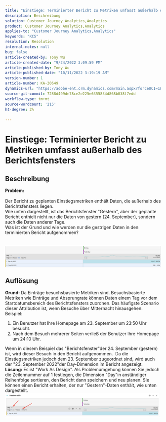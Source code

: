 ```yaml
---
title: "Einstiege: Terminierter Bericht zu Metriken umfasst außerhalb des Berichtsfensters"
description: Beschreibung
solution: Customer Journey Analytics,Analytics
product: Customer Journey Analytics,Analytics
applies-to: "Customer Journey Analytics,Analytics"
keywords: "KCS"
resolution: Resolution
internal-notes: null
bug: false
article-created-by: Tony Wu
article-created-date: "9/24/2022 3:09:59 PM"
article-published-by: Tony Wu
article-published-date: "10/11/2022 3:19:19 AM"
version-number: 1
article-number: KA-20649
dynamics-url: "https://adobe-ent.crm.dynamics.com/main.aspx?forceUCI=1&pagetype=entityrecord&etn=knowledgearticle&id=0d31ceec-1a3c-ed11-9db1-0022480869de"
source-git-commit: 7288d499de78ce2e225e6355834d868b038f7edd
workflow-type: tm+mt
source-wordcount: '215'
ht-degree: 2%

---
```


# Einstiege: Terminierter Bericht zu Metriken umfasst außerhalb des Berichtsfensters

## Beschreibung

<b>Problem:
<br> </b>
<br>Der Bericht zu geplanten Einstiegsmetriken enthält Daten, die außerhalb des Berichtsfensters liegen.
<br>Wie unten dargestellt, ist das Berichtsfenster &quot;Gestern&quot;, aber der geplante Bericht enthielt nicht nur die Daten von gestern (24. September), sondern auch die Daten anderer Tage.
<br>Was ist der Grund und wie werden nur die gestrigen Daten in den terminierten Bericht aufgenommen?
<br> 
<br> 
<br>![](assets/___22f102a4-1b3c-ed11-9db1-0022480869de___.png)

## Auflösung


<b>Grund:</b>
Da Einträge besuchsbasierte Metriken sind.
Besuchsbasierte Metriken wie Einträge und Absprungrate können Daten einem Tag vor dem Startdatumsbereich des Berichtsfensters zuordnen. Das häufigste Szenario dieser Attribution ist, wenn Besuche über Mitternacht hinausgehen. Beispiel:

1. Ein Benutzer hat Ihre Homepage am 23. September um 23:50 Uhr besucht.
2. Nach dem Besuch mehrerer Seiten verließ der Benutzer Ihre Homepage um 24:10 Uhr.


Wenn in diesem Beispiel das &quot;Berichtsfenster&quot;der 24. September (gestern) ist, wird dieser Besuch in den Bericht aufgenommen. 
Da die Einstiegsmetriken jedoch dem 23. September zugeordnet sind, wird auch der &quot;23. September 2022&quot;der Day-Dimension im Bericht angezeigt.
 
<b>Lösung:</b>
Es ist &quot;Work As Design&quot;. Als Problemumgehung können Sie jedoch die Zeilennummer auf 1 festlegen, die Dimension &quot;Day&quot;in anständiger Reihenfolge sortieren, den Bericht dann speichern und neu planen. Sie können einen Bericht erhalten, der nur &quot;Gestern&quot;-Daten enthält, wie unten dargestellt.
 
![](assets/0905936a-1b3c-ed11-9db1-0022480869de.png)
